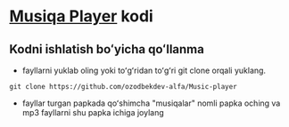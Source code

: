 # [Musiqa Player](https://ozodbekdev.uz/music) kodi

## Kodni ishlatish boʻyicha qoʻllanma

- fayllarni yuklab oling yoki toʻgʻridan toʻgʻri git clone orqali yuklang.
```shell
git clone https://github.com/ozodbekdev-alfa/Music-player
```
- fayllar turgan papkada qoʻshimcha "musiqalar" nomli papka oching va mp3 fayllarni shu papka ichiga joylang
